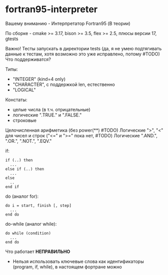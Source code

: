 # fortran95-interpreter
Вашему вниманию - Интерпретатор Fortran95 (В теории)

По сборке - cmake >= 3.17, bison >= 3.5, flex >= 2.5, плюсы версии 17, gtests

Важно! Тесты запускать в директории tests (да, я не умею подтягивать данные к тестам, хотя возможно это уже исправлено, потому #TODO)
Что поддерживатся?

Типы: 

+ "INTEGER" (kind=4 only)
+ "CHARACTER", c поддержкой len, естественно
+ "LOGICAL"


Констаты:

+ целые числа (в т.ч. отрицательные)
+ логические ".TRUE." и ".FALSE."
+ строковые


Целочисленная арифметика (без power(**) #TODO)
Логические ">", "<" для чисел и строк ("<=" и ">=" пока нет, #TODO)
Логические ".AND.", ".OR.", ".NOT.", ".EQV."


if:
```
if (..) then
  ...
else if (..) then
  ...
else 
  ..
end if
```

do (аналог for):
```
do i = start, finish [, step]
  ...
end do
```

do-while (аналог while):
```
do while (condition)
  ...
end do
```


Что работает **НЕПРАВИЛЬНО**
+ Нельзя использовать ключевые слова как идентификаторы (program, if, while), в настоящем фортране можно
